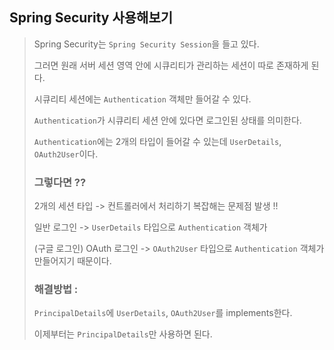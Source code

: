 Spring Security 사용해보기
-

> Spring Security는 `Spring Security Session`을 들고 있다.
> 
> 그러면 원래 서버 세션 영역 안에 시큐리티가 관리하는 세션이 따로 존재하게 된다.
> 
> 시큐리티 세션에는 `Authentication` 객체만 들어갈 수 있다.
> 
> `Authentication`가 시큐리티 세션 안에 있다면 로그인된 상태를 의미한다.
> 
> `Authentication`에는 2개의 타입이 들어갈 수 있는데 `UserDetails`, `OAuth2User`이다.
> 
> ### 그렇다면 ??
> 
> 2개의 세션 타입 -> 컨트롤러에서 처리하기 복잡해는 문제점 발생 !!
> 
> 일반 로그인 -> `UserDetails` 타입으로 `Authentication` 객체가
> 
> (구글 로그인) OAuth 로그인 -> `OAuth2User` 타입으로 `Authentication` 객체가 만들어지기 때문이다.
> 
> ### 해결방법 :
> 
> `PrincipalDetails`에 `UserDetails`, `OAuth2User`를 implements한다.
> 
> 이제부터는 `PrincipalDetails`만 사용하면 된다.
